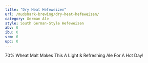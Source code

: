 ```yaml
---
title: "Dry Heat Hefeweizen"
url: /mudshark-brewing/dry-heat-hefeweizen/
category: German Ale
style: South German-Style Hefeweizen
abv: 0
ibu: 0
srm: 0
upc: 0
---
```

70% Wheat Malt Makes This A Light & Refreshing Ale For A Hot Day!
